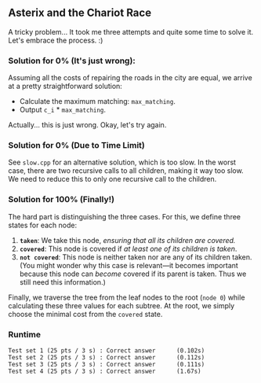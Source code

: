## Asterix and the Chariot Race

A tricky problem... It took me three attempts and quite some time to solve it. Let's embrace the process. :)

### Solution for 0% (It's just wrong):

Assuming all the costs of repairing the roads in the city are equal, we arrive at a pretty straightforward solution:

- Calculate the maximum matching: `max_matching`.
- Output `c_i` * `max_matching`.

Actually... this is just wrong. Okay, let's try again.

### Solution for 0% (Due to Time Limit)

See `slow.cpp` for an alternative solution, which is too slow. In the worst case, there are two recursive calls to all children, making it way too slow. We need to reduce this to only one recursive call to the children.

### Solution for 100% (Finally!)

The hard part is distinguishing the three cases. For this, we define three states for each node:

1. **`taken`**: We take this node, *ensuring that all its children are covered.*
2. **`covered`**: This node is covered if *at least one of its children is taken*.
3. **`not covered`**: This node is neither taken nor are any of its children taken. (You might wonder why this case is relevant—it becomes important because this node can *become* covered if its parent is taken. Thus we still need this information.)

Finally, we traverse the tree from the leaf nodes to the root (`node 0`) while calculating these three values for each subtree. At the root, we simply choose the minimal cost from the `covered` state.

### Runtime

```
Test set 1 (25 pts / 3 s) : Correct answer      (0.102s)
Test set 2 (25 pts / 3 s) : Correct answer      (0.112s)
Test set 3 (25 pts / 3 s) : Correct answer      (0.111s)
Test set 4 (25 pts / 3 s) : Correct answer      (1.67s)
```